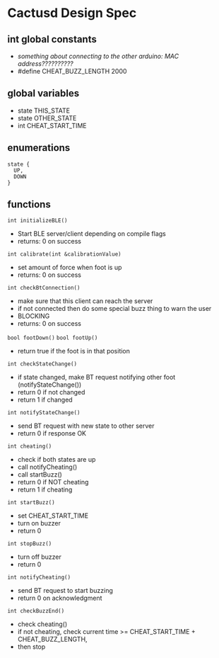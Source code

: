 # Cactusd Design Spec

## int global constants
- *something about connecting to the other arduino: MAC address??????????*
- #define CHEAT_BUZZ_LENGTH 2000

## global variables
- state THIS_STATE
- state OTHER_STATE
- int CHEAT_START_TIME

## enumerations
```
state {
  UP,
  DOWN
}
```

## functions

`int initializeBLE()`
- Start BLE server/client depending on compile flags
- returns: 0 on success

`int calibrate(int &calibrationValue)`
- set amount of force when foot is up
- returns: 0 on success

`int checkBtConnection()`
- make sure that this client can reach the server
- if not connected then do some special buzz thing to warn the user
- BLOCKING
- returns: 0 on success

`bool footDown()`
`bool footUp()`
- return true if the foot is in that position

`int checkStateChange()`
- if state changed, make BT request notifying other foot (notifyStateChange())
- return 0 if not changed
- return 1 if changed

`int notifyStateChange()`
- send BT request with new state to other server
- return 0 if response OK

`int cheating()`
- check if both states are up
- call notifyCheating()
- call startBuzz()
- return 0 if NOT cheating
- return 1 if cheating

`int startBuzz()`
- set CHEAT_START_TIME
- turn on buzzer
- return 0

`int stopBuzz()`
- turn off buzzer
- return 0

`int notifyCheating()`
- send BT request to start buzzing
- return 0 on acknowledgment

`int checkBuzzEnd()`
- check cheating()
- if not cheating, check current time >= CHEAT_START_TIME + CHEAT_BUZZ_LENGTH,
- then stop

